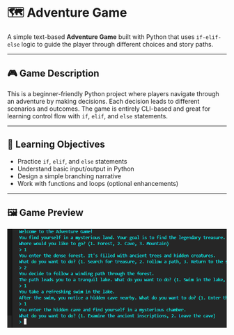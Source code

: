 # 🗺️ Adventure Game

A simple text-based **Adventure Game** built with Python that uses `if-elif-else` logic to guide the player through different choices and story paths.

---

## 🎮 Game Description

This is a beginner-friendly Python project where players navigate through an adventure by making decisions. Each decision leads to different scenarios and outcomes. The game is entirely CLI-based and great for learning control flow with `if`, `elif`, and `else` statements.

---

## 🧠 Learning Objectives

- Practice `if`, `elif`, and `else` statements
- Understand basic input/output in Python
- Design a simple branching narrative
- Work with functions and loops (optional enhancements)

---

## 🖼️ Game Preview

<img src="ScreenShot4.png" alt="Traffic Simulation Preview"/>

